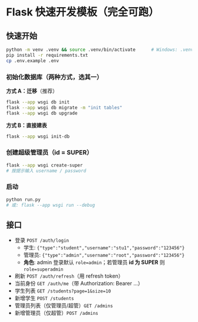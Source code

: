 # Flask 快速开发模板（完全可跑）

## 快速开始
```bash
python -m venv .venv && source .venv/bin/activate      # Windows: .venv\Scripts\activate
pip install -r requirements.txt
cp .env.example .env
```

### 初始化数据库（两种方式，选其一）
**方式 A：迁移**（推荐）
```bash
flask --app wsgi db init
flask --app wsgi db migrate -m "init tables"
flask --app wsgi db upgrade
```

**方式 B：直接建表**
```bash
flask --app wsgi init-db
```

### 创建超级管理员（id = SUPER）
```bash
flask --app wsgi create-super
# 按提示输入 username / password
```

### 启动
```bash
python run.py
# 或: flask --app wsgi run --debug
```

## 接口
- 登录 `POST /auth/login`
  - 学生: `{"type":"student","username":"stu1","password":"123456"}`
  - 管理员: `{"type":"admin","username":"root","password":"123456"}`
  - **角色**: admin 登录默认 `role=admin`；若管理员 **id 为 SUPER** 则 `role=superadmin`
- 刷新 `POST /auth/refresh`（用 refresh token）
- 当前身份 `GET /auth/me`（带 Authorization: Bearer ...）
- 学生列表 `GET /students?page=1&size=10`
- 新增学生 `POST /students`
- 管理员列表（仅管理员/超管）`GET /admins`
- 新增管理员（仅超管）`POST /admins`
